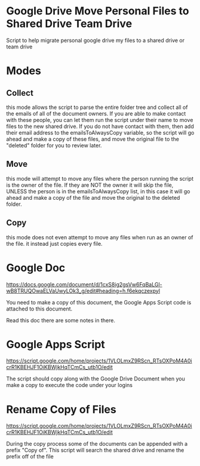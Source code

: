 # Google Drive Move Personal Files to Shared Drive Team Drive
Script to help migrate personal google drive my files to a shared drive or team drive

# Modes
## Collect
this mode allows the script to parse the entire folder tree and collect all of the emails of all of the document owners.  If you are able to make contact with these people, you can let them run the script under their name to move files to the new shared drive.  If you do not have contact with them, then add their email address to the emailsToAlwaysCopy variable, so the script will go ahead and make a copy of these files, and move the original file to the "deleted" folder for you to review later.

## Move
this mode will attempt to move any files where the person running the script is the owner of the file.  If they are NOT the owner it will skip the file, UNLESS the person is in the emailsToAlwaysCopy list, in this case it will go ahead and make a copy of the file and move the original to the deleted folder.

## Copy
this mode does not even attempt to move any files when run as an owner of the file. it instead just copies every file.

# Google Doc
https://docs.google.com/document/d/1cxS8ig2gsVw6FqBaLGl-wB8TRUQOwaELVaUwyLOk3_g/edit#heading=h.f6ekqczexpyl

You need to make a copy of this document, the Google Apps Script code is attached to this document.

Read this doc there are some notes in there.

# Google Apps Script
https://script.google.com/home/projects/1VLOLmxZ9RScn_RTsOXPoM4A0icrR1KBEHJF1OiKBWjkHqTCmCs_utb1O/edit

The script should copy along with the Google Drive Document when you make a copy to execute the code under your logins

# Rename Copy of  Files
https://script.google.com/home/projects/1VLOLmxZ9RScn_RTsOXPoM4A0icrR1KBEHJF1OiKBWjkHqTCmCs_utb1O/edit

During the copy process some of the documents can be appended with a prefix "Copy of". This script will search the shared drive and rename the prefix off of the file



